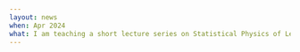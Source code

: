 ```yaml
---
layout: news
when: Apr 2024
what: I am teaching a short lecture series on Statistical Physics of Learning at <a href="https://www.wits.ac.za/" target="_blanck">Wits University</a>.
---
```

